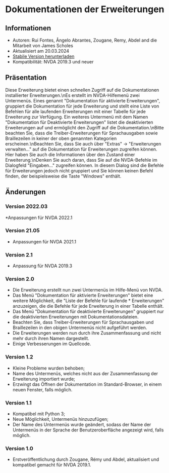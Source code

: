 # Dokumentationen der Erweiterungen #


## Informationen ##
* Autoren: Rui Fontes, Ângelo Abrantes, Zougane, Remy, Abdel and die Mitarbeit von James Scholes
* Aktualisiert am 20.03.2024
* [Stabile Version herunterladen][1]
* Kompatibilität: NVDA 2019.3 und neuer


## Präsentation ##
Diese Erweiterung bietet einen schnellen Zugriff auf die Dokumentationen installierter Erweiterungen.\nEs erstellt im NVDA-Hilfemenü zwei Untermenüs.  Eines genannt \"Dokumentation für aktivierte Erweiterungen\", gruppiert die Dokumentation für jede Erweiterung und stellt eine Liste von Befehlen für alle laufenden Erweiterungen mit einer Tabelle für jede Erweiterung zur Verfügung. Ein weiteres Untermenü mit dem Namen \"Dokumentation für Deaktivierte Erweiterungen\" listet die deaktivierten Erweiterungen auf und ermöglicht den Zugriff auf die Dokumentation.\nBitte beachten Sie, dass die Treiber-Erweiterungen für Sprachausgaben sowie Braillezeilen in keiner der oben genannten Kategorien erscheinen.\nBeachten Sie, dass Sie auch über \"Extras\" -> \"Erweiterungen verwalten...\" auf die Dokumentation für Erweiterungen zugreifen können. Hier haben Sie auch die Informationen über den Zustand einer Erweiterung.\nDenken Sie auch daran, dass Sie auf die NVDA-Befehle im Dialogfeld \"Eingaben...\" zugreifen können. In diesem Dialog sind die Befehle für Erweiterungen jedoch nicht gruppiert und Sie können keinen Befehl finden, der beispielsweise die Taste \"Windows\" enthält.

## Änderungen ##

### Version 2022.03 ###
*Anpassungen für NVDA 2022.1


### Version 21.05 ###
* Anpassungen für NVDA 2021.1


### Version 2.1 ###
* Anpassung für NVDA 2019.3


### Version 2.0 ###
* Die Erweiterung erstellt nun zwei Untermenüs im Hilfe-Menü von NVDA.
* Das Menü \"Dokumentation für aktivierte Erweiterungen\" bietet eine weitere Möglichkeit, die \"Liste der Befehle für laufende * Erweiterungen\" anzuzeigen, die die Befehle für jede Erweiterung in einer Tabelle enthält.
* Das Menü \"Dokumentation für deaktivierte Erweiterungen\" gruppiert nur die deaktivierten Erweiterungen mit Dokumentationsdateien.
* Beachten Sie, dass Treiber-Erweiterungen für Sprachausgaben und Braillezeilen in den obigen Untermenüs nicht aufgeführt werden.
* Die Erweiterungen werden nun durch ihre Zusammenfassung und nicht mehr durch ihren Namen dargestellt.
* Einige Verbesserungen im Quellcode.


### Version 1.2 ###
* Kleine Probleme wurden behoben;
* Name des Untermenüs, welches nicht aus der Zusammenfassung der Erweiterung importiert wurde;
* Erzwingt das Öffnen der Dokumentation im Standard-Browser, in einem neuen Fenster, falls möglich.


### Version 1.1 ###
* Kompatibel mit Python 3;
* Neue Möglichkeit, Untermenüs hinzuzufügen;
* Der Name des Untermenüs wurde geändert, sodass der Name der Untermenüs in der Sprache der Benutzeroberfläche angezeigt wird, falls möglich.


### Version 1.0 ###
* Erstveröffentlichung durch Zougane, Rémy und Abdel, aktualisiert und kompatibel gemacht für NVDA 2019.1.

[1]: https://github.com/ruifontes/addonsHelp/releases/download/2024.03.20/addonsHelp-2024.03.20.nvda-addon

